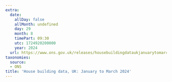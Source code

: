 ```yaml
---
extra:
  date:
    allDay: false
    allMonth: undefined
    day: 29
    month: 8
    timePart: 09:30
    utc: 1724920200000
    year: 2024
  url: https://www.ons.gov.uk/releases/housebuildingdataukjanuarytomarch2024
taxonomies:
  source:
  - ONS
title: 'House building data, UK: January to March 2024'
---
```

